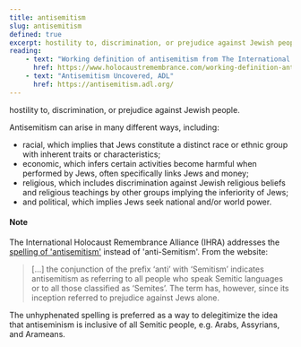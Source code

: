 ```yaml
---
title: antisemitism
slug: antisemitism
defined: true
excerpt: hostility to, discrimination, or prejudice against Jewish people.
reading:
    - text: "Working definition of antisemitism from The International Holocaust Remembrance Alliance (IHRA)"
      href: https://www.holocaustremembrance.com/working-definition-antisemitism
    - text: "Antisemitism Uncovered, ADL"
      href: https://antisemitism.adl.org/
---
```


hostility to, discrimination, or prejudice against Jewish people.

Antisemitism can arise in many different ways, including:

+ racial, which implies that Jews constitute a distinct race or ethnic group with inherent traits or characteristics;
+ economic, which infers certain activities become harmful when performed by Jews, often specifically links Jews and money;
+ religious, which includes discrimination against Jewish religious beliefs and religious teachings by other groups implying the inferiority of Jews;
+ and political, which implies Jews seek national and/or world power.

#### Note

The International Holocaust Remembrance Alliance (IHRA) addresses the [spelling of 'antisemitism'](https://www.holocaustremembrance.com/antisemitism/spelling-antisemitism) instead of 'anti-Semitism'. From the website:

> [...] the conjunction of the prefix ‘anti’ with ‘Semitism’ indicates antisemitism as referring to all people who speak Semitic languages or to all those classified as ‘Semites’. The term has, however, since its inception referred to prejudice against Jews alone.

The unhyphenated spelling is preferred as a way to delegitimize the idea that antiseminism is inclusive of all Semitic people, e.g. Arabs, Assyrians, and Arameans.
